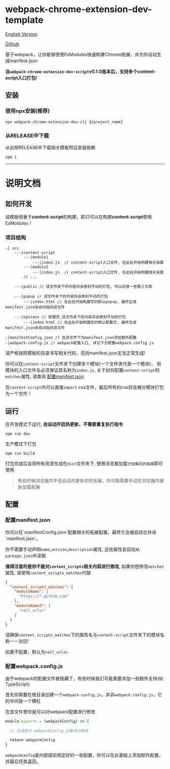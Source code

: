# webpack-chrome-extension-dev-template

[English Version](https://github.com/HuPeng333/webpack-chrome-extension-dev-template/blob/master/README.en.md)

[Github](https://github.com/HuPeng333/webpack-chrome-extension-dev-template)

基于webpack，让你能够使用EsModules快速构建Chrome拓展，并为你自动生成manifest.json

**自`webpack-chrome-extension-dev-script`v0.1.0版本后，支持多个content-script入口打包!**

## 安装

### 使用npx安装(推荐)
```shell
npx webpack-chrome-extension-dev-cli ${project_name}
```
### 从RELEASE中下载
从右侧RELEASE中下载相关模板然后安装依赖
```shell
npm i
```

---
# 说明文档

## 如何开发

该模板侧重于**content-script**的构建，即只可以在构建**content-script**使用EsModules！

### 项目结构
```text
-| src
    ---|content-script
        ---|module1
            ---|index.js  // content-script入口文件, 在此处开始构建相关拓展
        ---|module2
            ---|index.js  // content-script入口文件, 在此处开始构建相关拓展
        // ... 
        
    ---|public // 该文件夹下的内容将会原封不动的打包, 可以存放一些第三方库
    
    ---|popup // 该文件夹下的内容将会原封不动的打包
        ---|index.html // 在此处开始构建您的默认popup, 最终生成manifest.json会自动指向该文件
        
    ---|options // 配置页,该文件夹下的内容将会原封不动的打包
        ---|index.html // 在此处开始构建您的默认配置页, 最终生成manifest.json会自动指向该文件
        
-|manifestConfig.json // 在该文件下为manifest.json添加额外配置
-|webpack-config.js // webpack配置入口, 详见下方配置webpack.config.js
```
请严格按照模板的目录书写相关代码，否则manifest.json无法正常生成!

你可以在`content-script`文件夹下创建多个模块(一个文件夹代表一个模块)，
但模块的入口文件名必须保证其名称为`index.js`, 关于如何配置`content-script`的`matches`属性, 请查阅
[配置manifest.json](#manifest-config)

在`content-script`内可以直接`import` css文件，最后所有的css将会被分模块打包为一个文件！

## 运行
在开发模式下运行, **会自动开启热更新，不需要重复执行指令**
```shell
npm run dev
```
生产模式下打包
```shell
npm run build
```
打包完成后会将所有资源生成在`dist`文件夹下, 使用浏览器加载`已经解压的拓展`即可使用

> 有些时候浏览器并不会自动热更新你的拓展，你可能需要手动在浏览器内重新加载拓展

## 配置

<h3 id="manifest-config">配置manifest.json</h3>
你可以在`manifestConfig.json`配置相关的拓展配置，最终它会被自动合并进`manifest.json`。

你不需要手动声明`name`,`version`,`description`属性, 这些属性会自动从`package.json`中读取

**值得注意的是你不能对`content_scripts`相关内容进行修改**, 如果你想修改`matches`属性, 
请使用`content_scripts_matches`代替
```json
{
  "content_scripts_matches": {
    "moduleName": [
      "https://*.github.com"
    ],
    "moduleName2": [
      "<all_urls>"
    ]
  }
}
```
请确保`content_scripts_matches`下的属性名与`content-script`文件夹下的模块名称一一对应!

如果不配置，默认为`<all_urls>`

### 配置webpack.config.js

由于webpack的配置文件被隐藏了，有些时候我们可能需要添加一些额外支持(如TypeScript)

首先你需要在根目录创建一个`webpack-config.js`，并非`webpack.config.js`，它的中间是一个横杠

在该文件里你就可以对webpack配置进行修改
```js
module.exports = (webpackConfig) => {
  
  // 在这里对 webpackConfig 对象进行修改
  
  return webpackConfig
}
```

`webpackConfig`是内部提前预定好的一些配置，你可以在此基础上添加额外配置，并最后将其返回。
